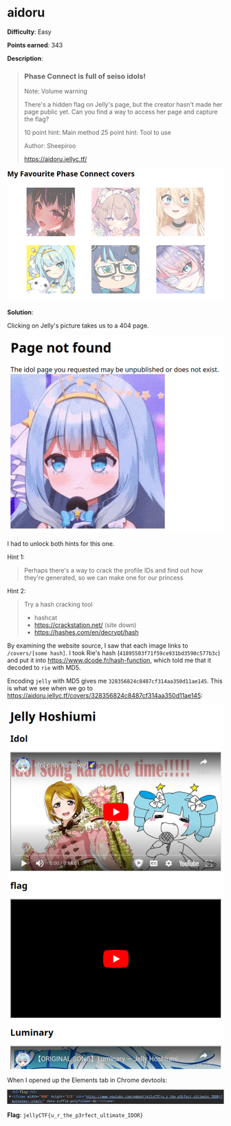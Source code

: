 # aidoru

**Difficulty**: Easy

**Points earned**: 343

**Description**:

> ### Phase Connect is full of seiso idols!
> Note: Volume warning
> 
> There's a hidden flag on Jelly's page, but the creator hasn't made her page public yet. Can you find a way to access her page and capture the flag?
> 
> 10 point hint: Main method
> 25 point hint: Tool to use
> 
> Author: Sheepiroo
> 
> https://aidoru.jellyc.tf/

![aidoru website](./images/aidoru.png "aidoru")

**Solution**: 

Clicking on Jelly's picture takes us to a 404 page.

![aidoru website 404](./images/aidoru_404.png "aidoru 404")

I had to unlock both hints for this one.

Hint 1:

> Perhaps there's a way to crack the profile IDs and find out how they're generated, so we can make one for our princess

Hint 2:

> Try a hash cracking tool
> 
> - hashcat
> - https://crackstation.net/ (site down)
> - https://hashes.com/en/decrypt/hash

By examining the website source, I saw that each image links to `/covers/[some hash]`. I took Rie's hash (`41895503f71f59ce931bd3590c577b3c`) and put it into https://www.dcode.fr/hash-function, which told me that it decoded to `rie` with MD5.

Encoding `jelly` with MD5 gives me `328356824c8487cf314aa350d11ae145`. This is what we see when we go to https://aidoru.jellyc.tf/covers/328356824c8487cf314aa350d11ae145:

![aidoru website jelly](./images/aidoru_jelly.png "aidoru jelly")

When I opened up the Elements tab in Chrome devtools:

![aidoru solution](./images/aidoru_sol.png "aidoru sol")

**Flag**: `jellyCTF{u_r_the_p3rfect_ultimate_IDOR}`